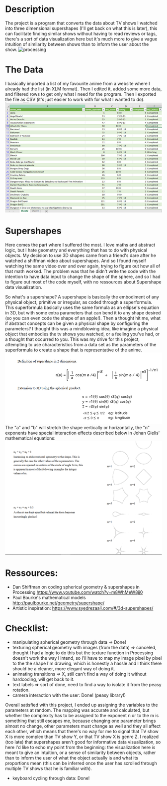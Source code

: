 # Description
The project is a program that converts the data about TV shows I watched into three dimensional supershapes (I'll get back on what this is later), this can facilitate finding similar shows without having to read reviews or tags, there's a sort of data visualization here but it's much more to give a vague intuition of similarity between shows than to inform the user about the show.
![processing](https://github.com/soablackwhite/Intro-to-IM/blob/master/Week4/dataSphere.gif)

# The Data
I basically imported a list of my favourite anime from a website where I already had the list (in XLM format). Then I edited it, added some more data, and filtered rows to get only what I need for the program. Then I exported the file as CSV (it's just easier to work with for what I wanted to do). 
![processing](https://github.com/soablackwhite/Intro-to-IM/blob/master/Week4/excel.PNG)
###


# Supershapes
Here comes the part where I suffered the most. I love maths and abstract logic, but I hate geometry and everything that has to do with physical objects. My decision to use 3D shapes came from a friend's dare after he watched a shiffman video about supershapes. And so I found myself watching the same video over and over again, trying to figure out how all of that math worked. The problem was that he didn't write the code with the intention to have data input to change the shape of the sphere, and so I had to figure out most of the code myself, with no ressources about Supershape data visualization.

So what's a supershape? A supershape is basically the embodiment of any physical object, primitive or irregular, as coded through a superformula. This superformula basically uses the same formula as an ellipse's equation in 3D, but with some extra parameters that can bend it to any shape desired (so you can even code the shape of an apple!). Then a thought hit me, what if abstract concepts can be given a physical shape by configuring the parameters? I thought this was a mindblowing idea, like imagine a physical object that embodies the tv shows you watched, or a feeling you've had, or a thought that occurred to you. This was my drive for this project, attempting to use characteristics from a data set as the parameters of the superformula to create a shape that is representative of the anime.
![processing](https://github.com/soablackwhite/Intro-to-IM/blob/master/Week4/formula.PNG)
The "a" and "b" will stretch the shape vertically or horizontally, the "n" exponents have special interaction effects described below in Johan Gielis' mathematical equations:
![processing](https://github.com/soablackwhite/Intro-to-IM/blob/master/Week4/formula2.PNG)

# Ressources:
- Dan Shiffman on coding spherical geometry & supershapes in Processing https://www.youtube.com/watch?v=m8WhMeW8jj0
- Paul Bourke's mathematical models http://paulbourke.net/geometry/supershape/
- Artistic inspiration: https://www.syedrezaali.com/#/3d-supershapes/

# Checklist:
- manipulating spherical geometry through data => Done!
- texturing spherical geometry with images (from the data) => canceled, thought I had a logic to do this but the texture function in Processing doesn't work the way I intend, so I'll have to map my image pixel by pixel to the the shape I'm drawing, which is honestly a hassle and I think there should be a cleaner, more elegant way of doing it.
- animating transitions => X, still can't find a way of doing it without hardcoding, will get back to it.
- text labels => sort of done, need to find a way to isolate it from the peasy rotation.
- camera interaction with the user: Done! (peasy library!)

Overall satisfied with this project, I ended up assigning the variables to the parameters at random. The mapping was accurate and calculated, but whether the complexity has to be assigned to the exponent n or to the m is something that still escapes me, because changing one parameter brings almost no change, other parameters must change as well and they all affect each other, which means that there's no way for me to signal that TV show X is more complex than TV show Y, or that TV show X is genre Z. I realized (too late) that supershapes aren't good for informative data visualization, so here I'd like to echo my point from the beginning: the visualization here is meant to give an intuition, or a sense of similarity between objects, rather than to inform the user of what the object actually is and what its proportions mean (this can be inferred once the user has scrolled through multiple TV shows that he is familiar with).
- keyboard cycling through data: Done!
